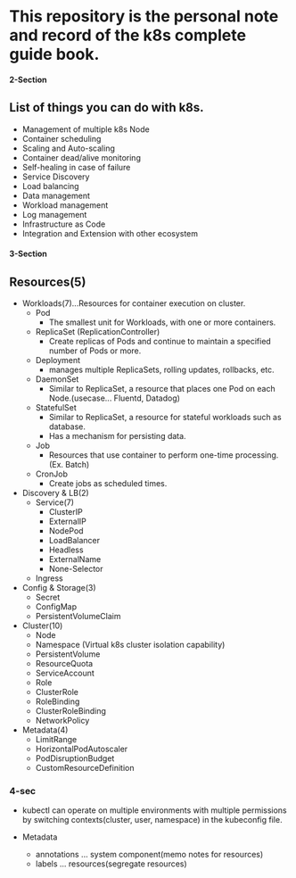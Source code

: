 # This repository is the personal note and record of the k8s complete guide book.

#### 2-Section

## List of things you can do with k8s.

- Management of multiple k8s Node
- Container scheduling
- Scaling and Auto-scaling
- Container dead/alive monitoring
- Self-healing in case of failure
- Service Discovery
- Load balancing
- Data management
- Workload management
- Log management
- Infrastructure as Code
- Integration and Extension with other ecosystem

#### 3-Section

## Resources(5)

- Workloads(7)...Resources for container execution on cluster.
  - Pod
    - The smallest unit for Workloads, with one or more containers.
  - ReplicaSet (ReplicationController)
    - Create replicas of Pods and continue to maintain a specified number of Pods or more.
  - Deployment
    - manages multiple ReplicaSets, rolling updates, rollbacks, etc.
  - DaemonSet
    - Similar to ReplicaSet, a resource that places one Pod on each Node.(usecase... Fluentd, Datadog)
  - StatefulSet
    - Similar to ReplicaSet, a resource for stateful workloads such as database.
    - Has a mechanism for persisting data.
  - Job
    - Resources that use container to perform one-time processing.(Ex. Batch)
  - CronJob
    - Create jobs as scheduled times.
- Discovery & LB(2)
  - Service(7)
    - ClusterIP
    - ExternalIP
    - NodePod
    - LoadBalancer
    - Headless
    - ExternalName
    - None-Selector
  - Ingress
- Config & Storage(3)
  - Secret
  - ConfigMap
  - PersistentVolumeClaim
- Cluster(10)
  - Node
  - Namespace (Virtual k8s cluster isolation capability)
  - PersistentVolume
  - ResourceQuota
  - ServiceAccount
  - Role
  - ClusterRole
  - RoleBinding
  - ClusterRoleBinding
  - NetworkPolicy
- Metadata(4)
  - LimitRange
  - HorizontalPodAutoscaler
  - PodDisruptionBudget
  - CustomResourceDefinition

### 4-sec

- kubectl can operate on multiple environments with multiple permissions by switching contexts(cluster, user, namespace) in the kubeconfig file.

- Metadata

  - annotations ... system component(memo notes for resources)
  - labels ... resources(segregate resources)

